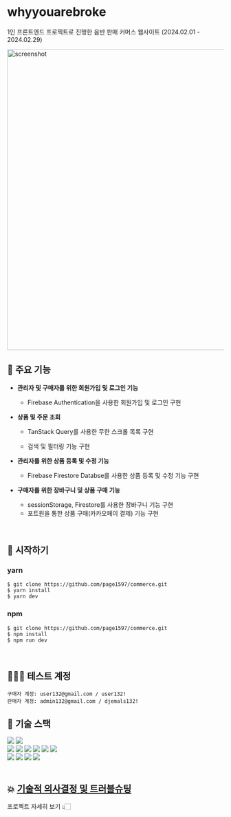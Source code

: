 # whyyouarebroke
1인 프론트엔드 프로젝트로 진행한 음반 판매 커머스 웹사이트 (2024.02.01 - 2024.02.29)

<img width="700" alt="screenshot" src="https://github.com/page1597/commerce/assets/62283847/aa91edfb-9481-498d-8e6e-be38edf95c5d">

<br/>

## 📌 주요 기능
- <b>관리자 및 구매자를 위한 회원가입 및 로그인 기능</b>
  - Firebase Authentication을 사용한 회원가입 및 로그인 구현
    
- <b>상품 및 주문 조회</b>
  - TanStack Query를 사용한 무한 스크롤 목록 구현
    
  - 검색 및 필터링 기능 구현
- <b>관리자를 위한 상품 등록 및 수정 기능</b>
  - Firebase Firestore Databse를 사용한 상품 등록 및 수정 기능 구현
    
- <b>구매자를 위한 장바구니 및 상품 구매 기능</b>
  - sessionStorage, Firestore를 사용한 장바구니 기능 구현
  - 포트원을 통한 상품 구매(카카오페이 결제) 기능 구현

<br/>

## 🏁 시작하기
### yarn
```shell
$ git clone https://github.com/page1597/commerce.git
$ yarn install
$ yarn dev
```
### npm
```shell
$ git clone https://github.com/page1597/commerce.git
$ npm install
$ npm run dev
```
<br/>

## 🧛🏻‍♂️ 테스트 계정
```shell
구매자 계정: user132@gmail.com / user132!
판매자 계정: admin132@gmail.com / djemals132!
```

## 🔧 기술 스택
<div>
  <img src="https://img.shields.io/badge/Yarn-2C8EBB?style=for-the-badge&logo=yarn&logoColor=white" /> 
  <img src="https://img.shields.io/badge/Vite-646CFF?style=for-the-badge&logo=Vite&logoColor=white" />
</div>
<div>
  <img src="https://img.shields.io/badge/react-61DAFB?style=for-the-badge&logo=react&logoColor=black" /> 
  <img src="https://img.shields.io/badge/Typescript-3178C6?style=for-the-badge&logo=Typescript&logoColor=white"/>
  <img src="https://img.shields.io/badge/Tailwind CSS-06B6D4?style=for-the-badge&logo=Tailwind CSS&logoColor=white"/>
  <img src="https://img.shields.io/badge/shadcnui-000000?style=for-the-badge&logo=shadcnui&logoColor=white" />
  <img src="https://img.shields.io/badge/TanStack Query-FF4154?style=for-the-badge&logo=reactquery&logoColor=white" />
  <img src="https://img.shields.io/badge/Firebase-FFCA28?style=for-the-badge&logo=firebase&logoColor=black" />
</div>
<div>
  <img src="https://img.shields.io/badge/git-F05032?style=for-the-badge&logo=git&logoColor=white" /> 
  <img src="https://img.shields.io/badge/github-181717?style=for-the-badge&logo=github&logoColor=white" /> 
  <img src="https://img.shields.io/badge/amazonaws-232F3E?style=for-the-badge&logo=amazonaws&logoColor=white" /> 
  <img src="https://img.shields.io/badge/amazons3-569A31?style=for-the-badge&logo=amazons3&logoColor=white" /> 
</div>

<br/>

## 💥 [기술적 의사결정 및 트러블슈팅](https://ripple-mosquito-141.notion.site/whyyouarebroke-efa339bd48c84bc588dcf5645771f195?pvs=4)
프로젝트 자세히 보기 👆🏻

